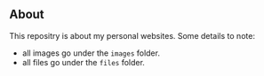 ## About
This repositry is about my personal websites. Some details to note:
- all images go under the `images` folder.
- all files go under the `files` folder.
